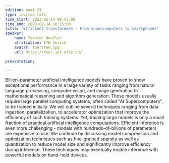 ```yaml
---
edition: aaai-23
type: invited_talk
time_start: 2023-02-14 09:45:00
time_end: 2023-02-14 10:15:00
title: "Efficient transformers - From supercomputers to smartphones"
speaker:
    name: Torsten Hoefler 
    affiliation: ETH Zurich
    avatar: toersten.jpg  
    url: https://htor.inf.ethz.ch/

presentation: 

---
```


Billion-parameter artificial intelligence models have proven to show exceptional performance in a large variety of tasks ranging from natural language processing, computer vision, and image generation to mathematical reasoning and algorithm generation. Those models usually require large parallel computing systems, often called "AI Supercomputers", to be trained initially. We will outline several techniques ranging from data ingestion, parallelization, to accelerator optimization that improve the efficiency of such training systems. Yet, training large models is only a small fraction of practical artificial intelligence computations. Efficient inference is even more challenging - models with hundreds-of-billions of parameters are expensive to use. We continue by discussing model compression and optimization techniques such as fine-grained sparsity as well as quantization to reduce model size and significantly improve efficiency during inference. These techniques may eventually enable inference with powerful models on hand-held devices.
